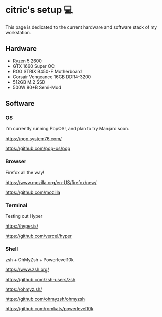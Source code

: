 # citric's setup 💻
This page is dedicated to the current hardware and software stack of my workstation.

## Hardware
- Ryzen 5 2600
- GTX 1660 Super OC
- ROG STRIX B450-F Motherboard
- Corsair Vengeance 16GB DDR4-3200
- 512GB M.2 SSD
- 500W 80+B Semi-Mod

## Software

### OS
I'm currently running PopOS!, and plan to try Manjaro soon.

https://pop.system76.com/

https://github.com/pop-os/pop

### Browser
Firefox all the way!

https://www.mozilla.org/en-US/firefox/new/

https://github.com/mozilla

### Terminal
Testing out Hyper

https://hyper.is/

https://github.com/vercel/hyper

### Shell
zsh + OhMyZsh + Powerlevel10k

https://www.zsh.org/

https://github.com/zsh-users/zsh

https://ohmyz.sh/

https://github.com/ohmyzsh/ohmyzsh

https://github.com/romkatv/powerlevel10k

